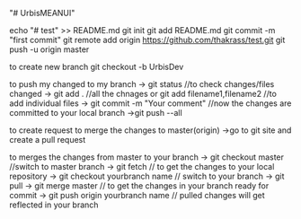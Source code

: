 "# UrbisMEANUI" 

echo "# test" >> README.md
git init
git add README.md
git commit -m "first commit"
git remote add origin https://github.com/thakrass/test.git
git push -u origin master

to create new branch 
git checkout -b UrbisDev

to push my changed to my branch
  -> git status //to check changes/files changed
  -> git add . //all the chnages or git add filename1,filename2   //to add individual files
  -> git commit -m "Your comment"  //now the changes are committed to your local branch
  ->git push --all
  
 to create request to merge the changes to master(origin)
   ->go to git site and create a pull request 
 
 to merges the changes from master to your branch
 -> git checkout master //switch to master branch
 -> git fetch  // to get the changes to your local repository
 -> git checkout yourbranch name // switch to your branch
 -> git pull
 -> git merge master // to get the changes in your branch ready for commit
 -> git push origin yourbranch name // pulled changes will get reflected in your branch
